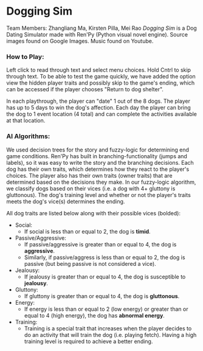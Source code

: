 # Dogging Sim
Team Members: Zhangliang Ma, Kirsten Pilla, Mei Rao
*Dogging Sim* is a Dog Dating Simulator made with Ren'Py (Python visual novel engine).
Source images found on Google Images. Music found on Youtube.

### How to Play: 
Left click to read through text and select menu choices. Hold Cntrl to skip through text. To be able to test the game quickly, we have added the option view the hidden player traits and possibly skip to the game's ending, which can be accessed if the player chooses "Return to dog shelter".

In each playthrough, the player can "date" 1 out of the 8 dogs. The player has up to 5 days to win the dog's affection. Each day the player can bring the dog to 1 event location (4 total) and can complete the activities available at that location.

### AI Algorithms:
We used decision trees for the story and fuzzy-logic for determining end game conditions. Ren'Py has built in branching-functionality (jumps and labels), so it was easy to write the story and the branching decisions. Each dog has their own traits, which determines how they react to the player's choices. The player also has their own traits (owner traits) that are determined based on the decisions they make. In our fuzzy-logic algorithm, we classify dogs based on their vices (i.e. a dog with 4+ gluttony is gluttonous). The dog's training level and whether or not the player's traits meets the dog's vice(s) determines the ending.

All dog traits are listed below along with their possible vices (bolded):
- Social:
	- If social is less than or equal to 2, the dog is **timid**.
- Passive/Aggressive:
	- If passive/aggressive is greater than or equal to 4, the dog is **aggressive**.
	- Similarly, if passive/aggress is less than or equal to 2, the dog is passive (but being passive is not considered a vice).
- Jealousy:
	- If jealousy is greater than or equal to 4, the dog is susceptible to **jealousy**.
- Gluttony:
	- If gluttony is greater than or equal to 4, the dog is **gluttonous**.
- Energy:
	- If energy is less than or equal to 2 (low energy) or greater than or equal to 4 (high energy), the dog has **abnormal energy**.
- Training:
	- Training is a special trait that increases when the player decides to do an activity that will train the dog (i.e. playing fetch). Having a high training level is required to achieve a better ending.
